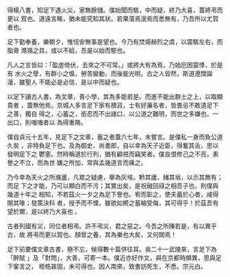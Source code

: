 得楊八書，知足下遇火災，家無餘儲。僕始聞而駭，中而疑，終乃大喜，蓋將弔而更以
賀也。道遠言略，猶未能究知其狀。若果蕩焉泯焉而悉無有，乃吾所以尤賀者也。

足下勤奉養，樂朝夕，惟恬安無事是望也。今乃有焚煬赫烈之虞，以震駭左右，而脂膏
滫瀡之具，或以不給，吾是以始而駭也。

凡人之言皆曰：「盈虛倚伏，去來之不可常。」或將大有為焉，乃始厄困震悸，於是有
水火之孽，有群小之慍，勞苦變動，而後能光明，古之人皆然，斯道遼闊誕漫，雖聖人
不能必是必信，是以中而疑也。

以足下讀古人書，為文章，善小學，其為多能若是。而進不能出群士之上，以取顯貴者
，蓋無他焉。京城人多言足下家有積貨，士有好廉名者，皆畏忌不敢道足下之善，獨自
得之，心蓄之，銜忍而不出諸口，以公道之難明，而世之多嫌也。一出口，則嗤嗤者以
為得重賂。

僕自貞元十五年，見足下之文章，蓄之者蓋六七年，未嘗言。是僕私一身而負公道久矣
，非特負足下也。及為御史、尚書郎，自以幸為天子近臣，得奮其舌，思以發明足下之
鬱塞。然時稱道於行列，猶有顧視而竊笑者。僕良恨修己之不亮，素譽之不立，而為世
嫌之所加，常與孟幾道言而痛之。

乃今幸為天火之所滌盪，凡眾之疑慮，舉為灰埃。黔其廬，赭其垣，以示其無有；而足
下之才能，乃可以顯白而不污；其實出矣，是祝融回祿之相吾子也。則僕與幾道十年之
相知，不若茲火一夕之為足下譽也。宥而彰之，使夫蓄於心者，咸得開其喙；發策決科
者，授予而不慄。雖欲如嚮之蓄縮受侮，其可得乎！於茲吾有望於爾，是以終乃大喜也
。

古者列國有災，同位者相弔。許不弔災，君之惡之。今吾之所陳若是，有以異乎古，故
將弔而更以賀也。顏曾之養，其為樂也大矣，又何闕焉！

足下前要僕文章古書，極不忘，候得數十篇併往耳。吳二十一武陵來，言足下為「醉賦
」及「對問」，大善，可寄一本。僕近亦好作文，與在京都時頗異，思與足下輩言之，
桎梏甚固，未可得也。因人南來，致書訪死生，不悉。宗元白。

